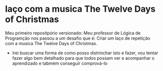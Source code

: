# laço com a musica The Twelve Days of Christmas
 Meu primeiro repositpório versionado: Meu professor de Lógica de Programção nos passou a um desafio que é: Criar um laço de repetição com a musica The Twelve Days of Christmas. 
 - Irei buscar uma forma de como posso distrinchar isto e fazer, vou tentar fazer algo bem detalhado para que todos possam ver e acompanhar o aprendizado e tabmém conseguir comprová-lo